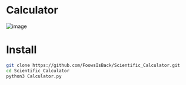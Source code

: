 # Calculator
![image](https://github.com/user-attachments/assets/a3b5a3c3-586b-4f81-a320-50f02c5672ba)

# Install
```sh
git clone https://github.com/FoowsIsBack/Scientific_Calculator.git
cd Scientific_Calculator
python3 Calculator.py
```
